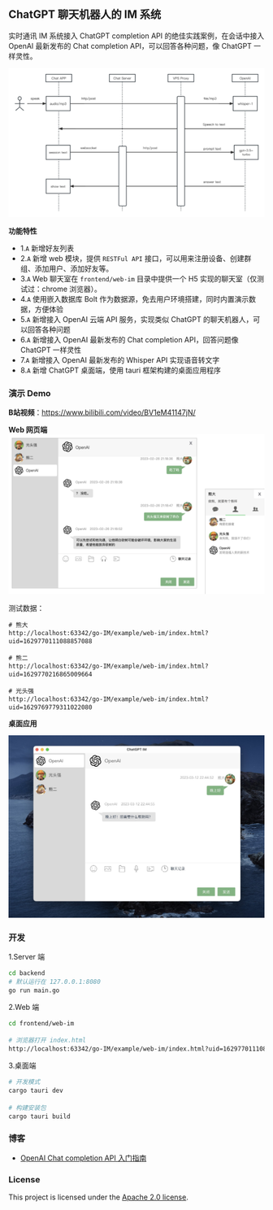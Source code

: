 ## ChatGPT 聊天机器人的 IM 系统

实时通讯 IM 系统接入 ChatGPT completion API 的绝佳实践案例，在会话中接入 OpenAI 最新发布的 Chat completion API，可以回答各种问题，像 ChatGPT 一样灵性。

![架构设计](./doc/im/ChatGPT-IM.jpg)

**功能特性**

- 1.`A` 新增好友列表
- 2.`A` 新增 web 模块，提供 `RESTFul API` 接口，可以用来注册设备、创建群组、添加用户、添加好友等。
- 3.`A` Web 聊天室在 `frontend/web-im` 目录中提供一个 H5 实现的聊天室（仅测试过：chrome 浏览器）。
- 4.`A` 使用嵌入数据库 Bolt 作为数据源，免去用户环境搭建，同时内置演示数据，方便体验
- 5.`A` 新增接入 OpenAI 云端 API 服务，实现类似 ChatGPT 的聊天机器人，可以回答各种问题
- 6.`A` 新增接入 OpenAI 最新发布的 Chat completion API，回答问题像 ChatGPT 一样灵性
- 7.`A` 新增接入 OpenAI 最新发布的 Whisper API 实现语音转文字
- 8.`A` 新增 ChatGPT 桌面端，使用 tauri 框架构建的桌面应用程序

### 演示 Demo

**B站视频**：https://www.bilibili.com/video/BV1eM41147jN/

**Web 网页端**
![web-im](./doc/im/cover-openai.jpg)

测试数据：

```shell
# 熊大
http://localhost:63342/go-IM/example/web-im/index.html?uid=1629770111088857088

# 熊二
http://localhost:63342/go-IM/example/web-im/index.html?uid=1629770216865009664

# 光头强
http://localhost:63342/go-IM/example/web-im/index.html?uid=1629769779311022080
```

**桌面应用**

![app-im](./doc/im/desktop-app.jpg)

### 开发

1.Server 端

```sh
cd backend
# 默认运行在 127.0.0.1:8080
go run main.go
```

2.Web 端

```sh
cd frontend/web-im

# 浏览器打开 index.html
http://localhost:63342/go-IM/example/web-im/index.html?uid=1629770111088857088
```

3.桌面端

```sh
# 开发模式
cargo tauri dev

# 构建安装包
cargo tauri build
```

### 博客

- [OpenAI Chat completion API 入门指南](https://www.cnblogs.com/marszuo/p/17177286.html)

### License

This project is licensed under the [Apache 2.0 license](https://github.com/ZuoFuhong/ChatGPT-IM/blob/master/LICENSE).